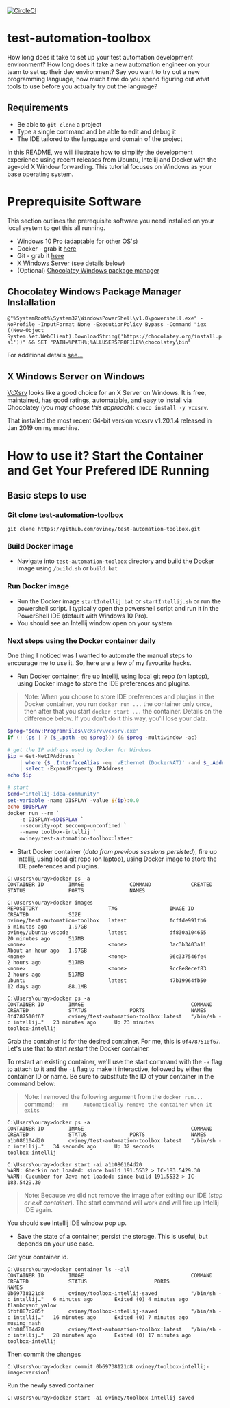 [![CircleCI](https://circleci.com/gh/oviney/test-automation-toolbox.svg?style=svg)](https://circleci.com/gh/oviney/test-automation-toolbox)

# test-automation-toolbox
How long does it take to set up your test automation development environment? How long does it take a new automation engineer on your team to set up their dev environment? Say you want to try out a new programming language, how much time do you spend figuring out what tools to use before you actually try out the language?

## Requirements
- Be able to `git clone` a project
- Type a single command and be able to edit and debug it
- The IDE tailored to the language and domain of the project

In this README, we will illustrate how to simplify the development experience using recent releases from Ubuntu, Intellij and Docker with the age-old X Window forwarding.  This tutorial focuses on Windows as your base operating system.

# Preprequisite Software
This section outlines the prerequisite software you need installed on your local system to get this all running.
- Windows 10 Pro (adaptable for other OS's)
- Docker - grab it [here](https://hub.docker.com/editions/community/docker-ce-desktop-windows)
- Git - grab it [here](https://git-scm.com/download/win)
- [X Windows Server](https://sourceforge.net/projects/vcxsrv/) (see details below)
- (Optional) [Chocolatey Windows package manager](https://chocolatey.org/)

## Chocolatey Windows Package Manager Installation
`@"%SystemRoot%\System32\WindowsPowerShell\v1.0\powershell.exe" -NoProfile -InputFormat None -ExecutionPolicy Bypass -Command "iex ((New-Object System.Net.WebClient).DownloadString('https://chocolatey.org/install.ps1'))" && SET "PATH=%PATH%;%ALLUSERSPROFILE%\chocolatey\bin"`

For additional details [see...](https://chocolatey.org/install)

## X Windows Server on Windows
[VcXsrv](https://sourceforge.net/projects/vcxsrv/) looks like a good choice for an X Server on Windows. It is free, maintained, has good ratings, automatable, and easy to install via Chocolatey (*you may choose this approach*): `choco install -y vcxsrv`. 

That installed the most recent 64-bit version vcxsrv v1.20.1.4  released in Jan 2019 on my machine.

# How to use it?  Start the Container and Get Your Prefered IDE Running
## Basic steps to use

### Git clone test-automation-toolbox 
`git clone https://github.com/oviney/test-automation-toolbox.git`

### Build Docker image
- Navigate into `test-automation-toolbox` directory and build the Docker image using `/build.sh` or `build.bat`

### Run Docker image
- Run the Docker image  `startIntellij.bat` or `startIntellij.sh` or run the powershell script.  I typically open the powershell script and run it in the PowerShell IDE (default with Windows 10 Pro).  
- You should see an Intellij window open on your system

### Next steps using the Docker container daily
One thing I noticed was I wanted to automate the manual steps to encourage me to use it.  So, here are a few of my favourite hacks.

- Run Docker container, fire up Intellij, using local git repo (on laptop), using Docker image to store the IDE preferences and plugins.  
> Note:  When you choose to store IDE preferences and plugins in the Docker container, you run `docker run ...` the container only once, then after that you start `docker start ...` the container.  Details on the difference below.  If you don't do it this way, you'll lose your data.

```PowerShell # start VcXsrv if it is not started yet
$prog="$env:ProgramFiles\VcXsrv\vcxsrv.exe"
if (! (ps | ? {$_.path -eq $prog})) {& $prog -multiwindow -ac}

# get the IP address used by Docker for Windows
$ip = Get-NetIPAddress `
    | where {$_.InterfaceAlias -eq 'vEthernet (DockerNAT)' -and $_.AddressFamily -eq 'IPv4'} `
    | select -ExpandProperty IPAddress
echo $ip

# start 
$cmd="intellij-idea-community"
set-variable -name DISPLAY -value ${ip}:0.0
echo $DISPLAY
docker run --rm `
    -e DISPLAY=$DISPLAY `
    --security-opt seccomp=unconfined `
    --name toolbox-intellij `
    oviney/test-automation-toolbox:latest 
```
    
 - Start Docker container (*data from previous sessions persisted*), fire up Intellij, using local git repo (on laptop), using Docker image to store the IDE preferences and plugins.
 
 ```Batch
 C:\Users\ouray>docker ps -a
CONTAINER ID        IMAGE               COMMAND             CREATED             STATUS              PORTS               NAMES

C:\Users\ouray>docker images
REPOSITORY                       TAG                 IMAGE ID            CREATED             SIZE
oviney/test-automation-toolbox   latest              fcffde991fb6        5 minutes ago       1.97GB
oviney/ubuntu-vscode             latest              df830a104655        20 minutes ago      517MB
<none>                           <none>              3ac3b3403a11        About an hour ago   1.97GB
<none>                           <none>              96c337546fe4        2 hours ago         517MB
<none>                           <none>              9cc8e8ecef83        2 hours ago         517MB
ubuntu                           latest              47b19964fb50        12 days ago         88.1MB

C:\Users\ouray>docker ps -a
CONTAINER ID        IMAGE                                   COMMAND                  CREATED             STATUS              PORTS               NAMES
0f4787510f67        oviney/test-automation-toolbox:latest   "/bin/sh -c intellij…"   23 minutes ago      Up 23 minutes                           toolbox-intellij
 ```
 
 Grab the container id for the desired container.  For me, this is `0f4787510f67`.  Let's use that to start *restart* the Docker container.
 
To restart an existing container, we'll use the start command with the `-a` flag to attach to it and the `-i` flag to make it interactive, followed by either the container ID or name. Be sure to substitute the ID of your container in the command below:

> Note:  I removed the following argument from the `docker run...` command; ```--rm		Automatically remove the container when it exits```

 ```Batch
 C:\Users\ouray>docker ps -a
CONTAINER ID        IMAGE                                   COMMAND                  CREATED             STATUS              PORTS               NAMES
a1b086104d20        oviney/test-automation-toolbox:latest   "/bin/sh -c intellij…"   34 seconds ago      Up 32 seconds                           toolbox-intellij

C:\Users\ouray>docker start -ai a1b086104d20
WARN: Gherkin not loaded: since build 191.5532 > IC-183.5429.30
WARN: Cucumber for Java not loaded: since build 191.5532 > IC-183.5429.30
 ```

> Note:  Because we did not remove the image after exiting our IDE (*stop or exit container*).  The start command will work and will fire up Intellij IDE again.

You should see Intellij IDE window pop up. 

- Save the state of a container, persist the storage.  This is useful, but depends on your use case.

Get your container id.

```Batch
C:\Users\ouray>docker container ls --all
CONTAINER ID        IMAGE                                   COMMAND                  CREATED             STATUS                      PORTS               NAMES
0b69738121d8        oviney/toolbox-intellij-saved           "/bin/sh -c intellij…"   6 minutes ago       Exited (0) 4 minutes ago                        flamboyant_yalow
5fbf887c285f        oviney/toolbox-intellij-saved           "/bin/sh -c intellij…"   16 minutes ago      Exited (0) 7 minutes ago                        musing_nash
a1b086104d20        oviney/test-automation-toolbox:latest   "/bin/sh -c intellij…"   28 minutes ago      Exited (0) 17 minutes ago                       toolbox-intellij
```

Then commit the changes

```Batch
C:\Users\ouray>docker commit 0b69738121d8 oviney/toolbox-intellij-image:version1
```

Run the newly saved container

```Batch
C:\Users\ouray>docker start -ai oviney/toolbox-intellij-saved
```
